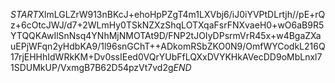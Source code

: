 $START$XlmLGLZrW913nBKcJ+ehoHpPZgT4m1LXVbj6/iJ0iYVPtDLrtjh//pE+rQz+6cOtcJWJ/d7+2WLmHy0TSkNZXzShqLOTXqaFsrFNXvaeH0+wO6aB9R5YTQQKAwIlSnNsq4YNhMjNMOTAt9D/FNP2tJOIyDPsrmVrR45x+w4BgaZXauEPjWFqn2yHdbKA9/1l96snGChT++ADkomRSbZKO0N9/OmfWYCodkL216Q17rjEHHhIdWRkKM+Dv0ssIEed0VQrYUbFfLQXxDVYKHkAVecDD9oMbLnxl71SDUMkUP/VxmgB7B62D54pzVt7vd2g$END$
